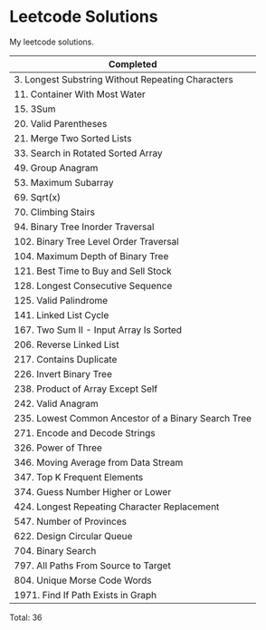 # Leetcode Solutions

My leetcode solutions.

| Completed                                           |
| --------------------------------------------------- |
| 3. Longest Substring Without Repeating Characters   |
| 11. Container With Most Water                       |
| 15. 3Sum                                            |
| 20. Valid Parentheses                               |
| 21. Merge Two Sorted Lists                          |
| 33. Search in Rotated Sorted Array                  |
| 49. Group Anagram                                   |
| 53. Maximum Subarray                                |
| 69. Sqrt(x)                                         |
| 70. Climbing Stairs                                 |
| 94. Binary Tree Inorder Traversal                   |
| 102. Binary Tree Level Order Traversal              |
| 104. Maximum Depth of Binary Tree                   |
| 121. Best Time to Buy and Sell Stock                |
| 128. Longest Consecutive Sequence                   |
| 125. Valid Palindrome                               |
| 141. Linked List Cycle                              |
| 167. Two Sum II - Input Array Is Sorted             |
| 206. Reverse Linked List                            |
| 217. Contains Duplicate                             |
| 226. Invert Binary Tree                             |
| 238. Product of Array Except Self                   |
| 242. Valid Anagram                                  |
| 235. Lowest Common Ancestor of a Binary Search Tree |
| 271. Encode and Decode Strings                      |
| 326. Power of Three                                 |
| 346. Moving Average from Data Stream                |
| 347. Top K Frequent Elements                        |
| 374. Guess Number Higher or Lower                   |
| 424. Longest Repeating Character Replacement        |
| 547. Number of Provinces                            |
| 622. Design Circular Queue                          |
| 704. Binary Search                                  |
| 797. All Paths From Source to Target                |
| 804. Unique Morse Code Words                        |
| 1971. Find If Path Exists in Graph                  |

Total: 36
